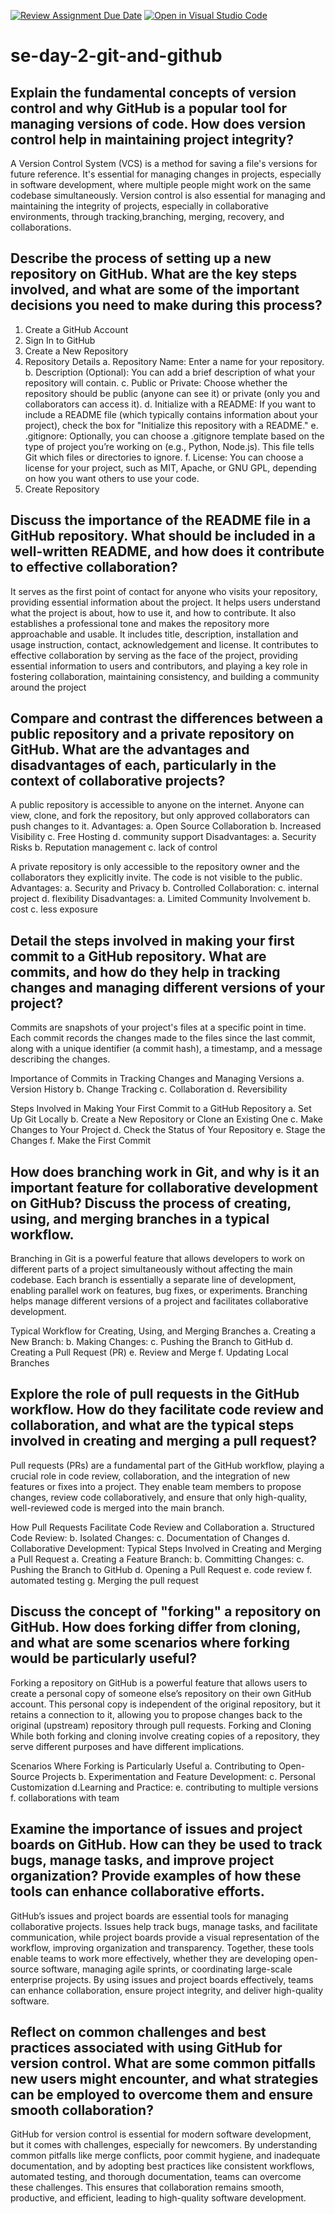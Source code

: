 [![Review Assignment Due Date](https://classroom.github.com/assets/deadline-readme-button-22041afd0340ce965d47ae6ef1cefeee28c7c493a6346c4f15d667ab976d596c.svg)](https://classroom.github.com/a/8wgCKhpZ)
[![Open in Visual Studio Code](https://classroom.github.com/assets/open-in-vscode-2e0aaae1b6195c2367325f4f02e2d04e9abb55f0b24a779b69b11b9e10269abc.svg)](https://classroom.github.com/online_ide?assignment_repo_id=15682967&assignment_repo_type=AssignmentRepo)
# se-day-2-git-and-github
## Explain the fundamental concepts of version control and why GitHub is a popular tool for managing versions of code. How does version control help in maintaining project integrity?
A Version Control System (VCS) is a method for saving a file's versions for future reference.  It's essential for managing changes in projects, especially in software development, where multiple people might work on the same codebase simultaneously. Version control is also essential for managing and maintaining the integrity of projects, especially in collaborative environments, through tracking,branching, merging, recovery, and collaborations.
 
## Describe the process of setting up a new repository on GitHub. What are the key steps involved, and what are some of the important decisions you need to make during this process?
1. Create a GitHub Account
2. Sign In to GitHub
3. Create a New Repository
4. Repository Details
   a. Repository Name: Enter a name for your repository.
   b. Description (Optional): You can add a brief description of what your repository will contain.
   c. Public or Private: Choose whether the repository should be public (anyone can see it) or private (only you and collaborators can access it).
   d. Initialize with a README: If you want to include a README file (which typically contains information about your project), check the box for "Initialize this repository with a README."
   e. .gitignore: Optionally, you can choose a .gitignore template based on the type of project you’re working on (e.g., Python, Node.js). This file tells Git which files or directories to ignore.
   f. License: You can choose a license for your project, such as MIT, Apache, or GNU GPL, depending on how you want others to use your code.
5. Create Repository

## Discuss the importance of the README file in a GitHub repository. What should be included in a well-written README, and how does it contribute to effective collaboration?

It serves as the first point of contact for anyone who visits your repository, providing essential information about the project. It helps users understand what the project is about, how to use it, and how to contribute. It also establishes a professional tone and makes the repository more approachable and usable. It includes title, description, installation and usage instruction, contact, acknowledgement and license. It contributes to effective collaboration by serving as the face of the project, providing essential information to users and contributors, and playing a key role in fostering collaboration, maintaining consistency, and building a community around the project

## Compare and contrast the differences between a public repository and a private repository on GitHub. What are the advantages and disadvantages of each, particularly in the context of collaborative projects?

A public repository is accessible to anyone on the internet. Anyone can view, clone, and fork the repository, but only approved collaborators can push changes to it.
Advantages:
  a. Open Source Collaboration
  b. Increased Visibility
  c. Free Hosting
  d. community support
Disadvantages:
  a. Security Risks
  b. Reputation management
  c. lack of control

  A private repository is only accessible to the repository owner and the collaborators they explicitly invite. The code is not visible to the public.
Advantages:
  a. Security and Privacy
  b. Controlled Collaboration:
  c. internal project
  d. flexibility
Disadvantages:
a. Limited Community Involvement
b. cost
c. less exposure

## Detail the steps involved in making your first commit to a GitHub repository. What are commits, and how do they help in tracking changes and managing different versions of your project?

Commits are snapshots of your project's files at a specific point in time. Each commit records the changes made to the files since the last commit, along with a unique identifier (a commit hash), a timestamp, and a message describing the changes. 

Importance of Commits in Tracking Changes and Managing Versions
 a. Version History
 b. Change Tracking
 c. Collaboration
 d. Reversibility

 Steps Involved in Making Your First Commit to a GitHub Repository
  a. Set Up Git Locally
  b. Create a New Repository or Clone an Existing One
  c.  Make Changes to Your Project
  d. Check the Status of Your Repository
  e.  Stage the Changes
  f. Make the First Commit

## How does branching work in Git, and why is it an important feature for collaborative development on GitHub? Discuss the process of creating, using, and merging branches in a typical workflow.

Branching in Git is a powerful feature that allows developers to work on different parts of a project simultaneously without affecting the main codebase. Each branch is essentially a separate line of development, enabling parallel work on features, bug fixes, or experiments. Branching helps manage different versions of a project and facilitates collaborative development.

Typical Workflow for Creating, Using, and Merging Branches
 a. Creating a New Branch:
 b. Making Changes:
 c. Pushing the Branch to GitHub
 d. Creating a Pull Request (PR)
 e. Review and Merge
 f. Updating Local Branches
 
## Explore the role of pull requests in the GitHub workflow. How do they facilitate code review and collaboration, and what are the typical steps involved in creating and merging a pull request?

Pull requests (PRs) are a fundamental part of the GitHub workflow, playing a crucial role in code review, collaboration, and the integration of new features or fixes into a project. They enable team members to propose changes, review code collaboratively, and ensure that only high-quality, well-reviewed code is merged into the main branch.

How Pull Requests Facilitate Code Review and Collaboration
 a. Structured Code Review:
 b. Isolated Changes:
 c. Documentation of Changes
 d. Collaborative Development:
Typical Steps Involved in Creating and Merging a Pull Request
 a. Creating a Feature Branch:
 b. Committing Changes:
 c. Pushing the Branch to GitHub
 d. Opening a Pull Request
 e. code review
 f. automated testing
 g. Merging the pull request
## Discuss the concept of "forking" a repository on GitHub. How does forking differ from cloning, and what are some scenarios where forking would be particularly useful?

Forking a repository on GitHub is a powerful feature that allows users to create a personal copy of someone else’s repository on their own GitHub account. This personal copy is independent of the original repository, but it retains a connection to it, allowing you to propose changes back to the original (upstream) repository through pull requests.
Forking and Cloning
While both forking and cloning involve creating copies of a repository, they serve different purposes and have different implications.

Scenarios Where Forking is Particularly Useful
  a. Contributing to Open-Source Projects
  b. Experimentation and Feature Development:
  c. Personal Customization
  d.Learning and Practice:
  e. contributing to multiple versions
  f. collaborations with team
  
## Examine the importance of issues and project boards on GitHub. How can they be used to track bugs, manage tasks, and improve project organization? Provide examples of how these tools can enhance collaborative efforts.

GitHub’s issues and project boards are essential tools for managing collaborative projects. Issues help track bugs, manage tasks, and facilitate communication, while project boards provide a visual representation of the workflow, improving organization and transparency. Together, these tools enable teams to work more effectively, whether they are developing open-source software, managing agile sprints, or coordinating large-scale enterprise projects. By using issues and project boards effectively, teams can enhance collaboration, ensure project integrity, and deliver high-quality software.

## Reflect on common challenges and best practices associated with using GitHub for version control. What are some common pitfalls new users might encounter, and what strategies can be employed to overcome them and ensure smooth collaboration?

GitHub for version control is essential for modern software development, but it comes with challenges, especially for newcomers. By understanding common pitfalls like merge conflicts, poor commit hygiene, and inadequate documentation, and by adopting best practices like consistent workflows, automated testing, and thorough documentation, teams can overcome these challenges. This ensures that collaboration remains smooth, productive, and efficient, leading to high-quality software development.
